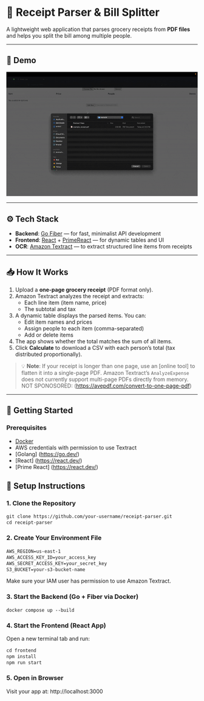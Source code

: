 # 🧾 Receipt Parser & Bill Splitter

A lightweight web application that parses grocery receipts from **PDF files** and helps you split the bill among multiple people.

---

## 📸 Demo

![Demo](assets/demo.gif)

---

## ⚙️ Tech Stack

- **Backend**: [Go Fiber](https://gofiber.io/) — for fast, minimalist API development  
- **Frontend**: [React](https://react.dev/) + [PrimeReact](https://primereact.org/) — for dynamic tables and UI  
- **OCR**: [Amazon Textract](https://aws.amazon.com/textract/) — to extract structured line items from receipts  

---

## 📥 How It Works

1. Upload a **one-page grocery receipt** (PDF format only).
2. Amazon Textract analyzes the receipt and extracts:
   - Each line item (item name, price)
   - The subtotal and tax
3. A dynamic table displays the parsed items. You can:
   - Edit item names and prices
   - Assign people to each item (comma-separated)
   - Add or delete items
4. The app shows whether the total matches the sum of all items.
5. Click **Calculate** to download a CSV with each person’s total (tax distributed proportionally).

> 💡 **Note**: If your receipt is longer than one page, use an [online tool] to flatten it into a single-page PDF. Amazon Textract’s `AnalyzeExpense` does not currently support multi-page PDFs directly from memory. NOT SPONOSORED: (https://avepdf.com/convert-to-one-page-pdf)

---

## 🚀 Getting Started

### Prerequisites

- [Docker](https://www.docker.com/)
- AWS credentials with permission to use Textract
- [Golang] (https://go.dev/)
- [React] (https://react.dev/)
- [Prime React] (https://react.dev/)

## 🔧 Setup Instructions

### 1. Clone the Repository

```
git clone https://github.com/your-username/receipt-parser.git
cd receipt-parser
```

### 2. Create Your Environment File
```
AWS_REGION=us-east-1
AWS_ACCESS_KEY_ID=your_access_key
AWS_SECRET_ACCESS_KEY=your_secret_key
S3_BUCKET=your-s3-bucket-name
```
Make sure your IAM user has permission to use Amazon Textract.


### 3. Start the Backend (Go + Fiber via Docker)
`docker compose up --build`


### 4. Start the Frontend (React App)
Open a new terminal tab and run:
```
cd frontend
npm install
npm run start
```

### 5. Open in Browser
Visit your app at: http://localhost:3000


